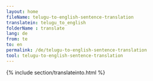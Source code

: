 ```yaml
---
layout: home
fileName: telugu-to-english-sentence-translation
translatein: telugu_to_english
folderName : translate
lang: de
from: te
to: en
permalink: /de/telugu-to-english-sentence-translation
tool: telugu-to-english-sentence-translation
---
```

{% include section/translateinto.html %}